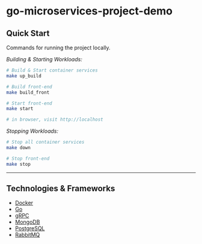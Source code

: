 # go-microservices-project-demo


## Quick Start

Commands for running the project locally.

_Building & Starting Workloads:_
```sh
# Build & Start container services
make up_build

# Build front-end
make build_front

# Start front-end
make start

# in browser, visit http://localhost
```

_Stopping Workloads:_
```sh
# Stop all container services
make down

# Stop front-end
make stop
```

---

## Technologies & Frameworks

- [Docker](https://www.docker.com/)
- [Go](https://go.dev/)
- [gRPC](https://grpc.io/)
- [MongoDB](https://www.mongodb.com/)
- [PostgreSQL](https://www.postgresql.org/)
- [RabbitMQ](https://www.rabbitmq.com/)
